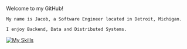 Welcome to my GitHub!
```
My name is Jacob, a Software Engineer located in Detroit, Michigan.

I enjoy Backend, Data and Distributed Systems.
```
[![My Skills](https://skillicons.dev/icons?i=py,go,ts,java)](https://skillicons.dev)
